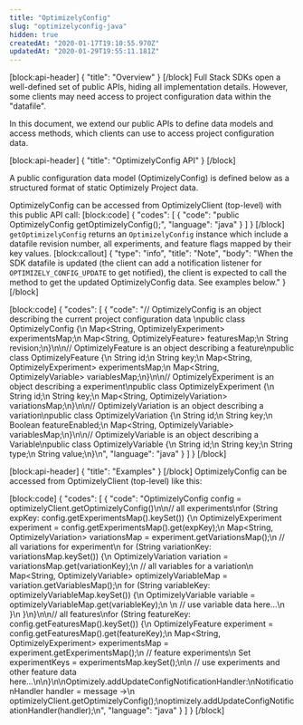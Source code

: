 ```yaml
---
title: "OptimizelyConfig"
slug: "optimizelyconfig-java"
hidden: true
createdAt: "2020-01-17T19:10:55.970Z"
updatedAt: "2020-01-29T19:55:11.181Z"
---
```

[block:api-header]
{
  "title": "Overview"
}
[/block]
Full Stack SDKs open a well-defined set of public APIs, hiding all implementation details. However, some clients may need access to project configuration data within the "datafile". 

In this document, we extend our public APIs to define data models and access methods, which clients can use to access project configuration data. 

[block:api-header]
{
  "title": "OptimizelyConfig API"
}
[/block]

A public configuration data model (OptimizelyConfig) is defined below as a structured format of static Optimizely Project data.

OptimizelyConfig can be accessed from OptimizelyClient (top-level) with this public API call:
[block:code]
{
  "codes": [
    {
      "code": "public OptimizelyConfig getOptimizelyConfig();",
      "language": "java"
    }
  ]
}
[/block]
`getOptimizelyConfig` returns
an `OptimizelyConfig` instance which include a datafile revision number, all experiments, and feature flags mapped by their key values.
[block:callout]
{
  "type": "info",
  "title": "Note",
  "body": "When the SDK datafile is updated (the client can add a notification listener for `OPTIMIZELY_CONFIG_UPDATE` to get notified), the client is expected to call the method to get the updated OptimizelyConfig data. See examples below."
}
[/block]

[block:code]
{
  "codes": [
    {
      "code": "// OptimizelyConfig is an object describing the current project configuration data \npublic class OptimizelyConfig {\n    Map<String, OptimizelyExperiment> experimentsMap;\n    Map<String, OptimizelyFeature> featuresMap;\n    String revision;\n}\n\n// OptimizelyFeature is an object describing a feature\npublic class OptimizelyFeature {\n    String id;\n    String key;\n    Map<String, OptimizelyExperiment> experimentsMap;\n    Map<String, OptimizelyVariable> variablesMap;\n}\n\n// OptimizelyExperiment is an object describing a experiment\npublic class OptimizelyExperiment {\n    String id;\n    String key;\n    Map<String, OptimizelyVariation> variationsMap;\n}\n\n// OptimizelyVariation is an object describing a variation\npublic class OptimizelyVariation {\n    String id;\n    String key;\n    Boolean featureEnabled;\n    Map<String, OptimizelyVariable> variablesMap;\n}\n\n// OptimizelyVariable is an object describing a Variable\npublic class OptimizelyVariable {\n    String id;\n    String key;\n    String type;\n    String value;\n}\n",
      "language": "java"
    }
  ]
}
[/block]

[block:api-header]
{
  "title": "Examples"
}
[/block]
OptimizelyConfig can be accessed from OptimizelyClient (top-level) like this:

[block:code]
{
  "codes": [
    {
      "code": "OptimizelyConfig config = optimizelyClient.getOptimizelyConfig()\n\n// all experiments\nfor (String expKey: config.getExperimentsMap().keySet()) {\n   OptimizelyExperiment experiment = config.getExperimentsMap().get(expKey);\n   Map<String, OptimizelyVariation> variationsMap = experiment.getVariationsMap();\n   // all variations for experiment\n   for (String variationKey: variationsMap.keySet()) {\n       OptimizelyVariation variation = variationsMap.get(variationKey);\n       // all variables for a variation\n       Map<String, OptimizelyVariable> optimizelyVariableMap = variation.getVariablesMap();\n       for (String variableKey: optimizelyVariableMap.keySet()) {\n           OptimizelyVariable variable = optimizelyVariableMap.get(variableKey);\n          \n           // use variable data here...\n       }\n   }\n}\n\n// all features\nfor (String featureKey: config.getFeaturesMap().keySet()) {\n   OptimizelyFeature experiment = config.getFeaturesMap().get(featureKey);\n   Map<String, OptimizelyExperiment> experimentsMap = experiment.getExperimentsMap();\n   // feature experiments\n   Set<String> experimentKeys = experimentsMap.keySet();\n\n   // use experiments and other feature data here...\n\n}\n\nOptimizely.addUpdateConfigNotificationHandler:\nNotificationHandler<UpdateConfigNotification> handler = message ->\n    optimizelyClient.getOptimizelyConfig();\noptimizely.addUpdateConfigNotificationHandler(handler);\n",
      "language": "java"
    }
  ]
}
[/block]